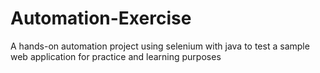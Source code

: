 # Automation-Exercise
A hands-on automation project using selenium with java to test a sample web application for practice and learning purposes
